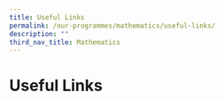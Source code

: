 ```yaml
---
title: Useful Links
permalink: /our-programmes/mathematics/useful-links/
description: ""
third_nav_title: Mathematics
---
```

# **Useful Links**